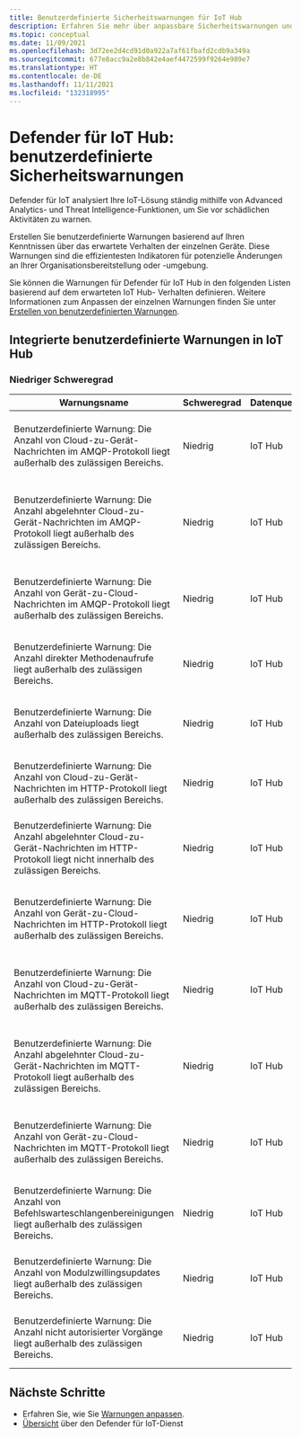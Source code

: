 ```yaml
---
title: Benutzerdefinierte Sicherheitswarnungen für IoT Hub
description: Erfahren Sie mehr über anpassbare Sicherheitswarnungen und empfohlene Wartungsvorgänge unter Verwendung der Features und Dienste von Defender für IoT Hub.
ms.topic: conceptual
ms.date: 11/09/2021
ms.openlocfilehash: 3d72ee2d4cd91d0a922a7af61fbafd2cdb9a349a
ms.sourcegitcommit: 677e8acc9a2e8b842e4aef4472599f9264e989e7
ms.translationtype: HT
ms.contentlocale: de-DE
ms.lasthandoff: 11/11/2021
ms.locfileid: "132318995"
---
```

# <a name="defender-for-iot-hub-custom-security-alerts"></a>Defender für IoT Hub: benutzerdefinierte Sicherheitswarnungen

Defender für IoT analysiert Ihre IoT-Lösung ständig mithilfe von Advanced Analytics- und Threat Intelligence-Funktionen, um Sie vor schädlichen Aktivitäten zu warnen.

Erstellen Sie benutzerdefinierte Warnungen basierend auf Ihren Kenntnissen über das erwartete Verhalten der einzelnen Geräte. Diese Warnungen sind die effizientesten Indikatoren für potenzielle Änderungen an Ihrer Organisationsbereitstellung oder -umgebung.

Sie können die Warnungen für Defender für IoT Hub in den folgenden Listen basierend auf dem erwarteten IoT Hub- Verhalten definieren. Weitere Informationen zum Anpassen der einzelnen Warnungen finden Sie unter [Erstellen von benutzerdefinierten Warnungen](quickstart-create-custom-alerts.md).

## <a name="built-in-custom-alerts-in-the-iot-hub"></a>Integrierte benutzerdefinierte Warnungen in IoT Hub

### <a name="low-severity"></a>Niedriger Schweregrad

| Warnungsname | Schweregrad | Datenquelle | BESCHREIBUNG | Warnungstyp |
|--|--|--|--|--|
| Benutzerdefinierte Warnung: Die Anzahl von Cloud-zu-Gerät-Nachrichten im AMQP-Protokoll liegt außerhalb des zulässigen Bereichs. | Niedrig | IoT Hub | Die Anzahl von Cloud-zu-Gerät-Nachrichten (AMQP-Protokoll) innerhalb eines bestimmten Zeitfensters liegt außerhalb des zurzeit konfigurierten und zulässigen Bereichs. | IoT_CA_AmqpC2DMessagesNotInAllowedRange |
| Benutzerdefinierte Warnung: Die Anzahl abgelehnter Cloud-zu-Gerät-Nachrichten im AMQP-Protokoll liegt außerhalb des zulässigen Bereichs. | Niedrig | IoT Hub | Die Anzahl der vom Gerät abgelehnten Cloud-zu-Gerät-Nachrichten (AMQP-Protokoll) innerhalb eines bestimmten Zeitfensters liegt außerhalb des zurzeit konfigurierten und zulässigen Bereichs. | IoT_CA_AmqpC2DRejectedMessagesNotInAllowedRange |
| Benutzerdefinierte Warnung: Die Anzahl von Gerät-zu-Cloud-Nachrichten im AMQP-Protokoll liegt außerhalb des zulässigen Bereichs. | Niedrig | IoT Hub | Die Menge der Gerät-zu-Cloud-Nachrichten (AMQP-Protokoll) innerhalb eines bestimmten Zeitfensters liegt außerhalb des zurzeit konfigurierten und zulässigen Bereichs. | IoT_CA_AmqpD2CMessagesNotInAllowedRange |
| Benutzerdefinierte Warnung: Die Anzahl direkter Methodenaufrufe liegt außerhalb des zulässigen Bereichs. | Niedrig | IoT Hub | Die Menge der direkten Methodenaufrufen innerhalb eines bestimmten Zeitfensters liegt außerhalb des zurzeit konfigurierten und zulässigen Bereichs. | IoT_CA_DirectMethodInvokesNotInAllowedRange |
| Benutzerdefinierte Warnung: Die Anzahl von Dateiuploads liegt außerhalb des zulässigen Bereichs. | Niedrig | IoT Hub | Die Menge von Dateiuploads innerhalb eines bestimmten Zeitfensters liegt außerhalb des zurzeit konfigurierten und zulässigen Bereichs. | IoT_CA_FileUploadsNotInAllowedRange |
| Benutzerdefinierte Warnung: Die Anzahl von Cloud-zu-Gerät-Nachrichten im HTTP-Protokoll liegt außerhalb des zulässigen Bereichs. | Niedrig | IoT Hub | Die Menge der Cloud-zu-Gerät-Nachrichten (HTTP-Protokoll) in einem Zeitfenster liegt nicht innerhalb des konfigurierten zulässigen Bereichs. | IoT_CA_HttpC2DMessagesNotInAllowedRange |
| Benutzerdefinierte Warnung: Die Anzahl abgelehnter Cloud-zu-Gerät-Nachrichten im HTTP-Protokoll liegt nicht innerhalb des zulässigen Bereichs. | Niedrig | IoT Hub | Die Menge der Cloud-zu-Gerät-Nachrichten (HTTP-Protokoll) innerhalb eines bestimmten Zeitfensters liegt außerhalb des zurzeit konfigurierten und zulässigen Bereichs. | IoT_CA_HttpC2DRejectedMessagesNotInAllowedRange |
| Benutzerdefinierte Warnung: Die Anzahl von Gerät-zu-Cloud-Nachrichten im HTTP-Protokoll liegt außerhalb des zulässigen Bereichs. | Niedrig | IoT Hub | Die Anzahl der Gerät-zu-Cloud-Nachrichten (HTTP-Protokoll) innerhalb eines bestimmten Zeitfensters liegt außerhalb des zurzeit konfigurierten und zulässigen Bereichs. | IoT_CA_HttpD2CMessagesNotInAllowedRange |
| Benutzerdefinierte Warnung: Die Anzahl von Cloud-zu-Gerät-Nachrichten im MQTT-Protokoll liegt außerhalb des zulässigen Bereichs. | Niedrig | IoT Hub | Die Menge der Cloud-zu-Gerät-Nachrichten (MQTT-Protokoll) innerhalb eines bestimmten Zeitfensters liegt außerhalb des zurzeit konfigurierten und zulässigen Bereichs. | IoT_CA_MqttC2DMessagesNotInAllowedRange |
| Benutzerdefinierte Warnung: Die Anzahl abgelehnter Cloud-zu-Gerät-Nachrichten im MQTT-Protokoll liegt außerhalb des zulässigen Bereichs. | Niedrig | IoT Hub | Die Anzahl der vom Gerät abgelehnten Cloud-zu-Gerät-Nachrichten (MQTT-Protokoll) innerhalb eines bestimmten Zeitfensters liegt außerhalb des zurzeit konfigurierten und zulässigen Bereichs. | IoT_CA_MqttC2DRejectedMessagesNotInAllowedRange |
| Benutzerdefinierte Warnung: Die Anzahl von Gerät-zu-Cloud-Nachrichten im MQTT-Protokoll liegt außerhalb des zulässigen Bereichs. | Niedrig | IoT Hub | Die Menge der Gerät-zu-Cloud-Nachrichten (MQTT-Protokoll) innerhalb eines bestimmten Zeitfensters liegt außerhalb des zurzeit konfigurierten und zulässigen Bereichs. | IoT_CA_MqttD2CMessagesNotInAllowedRange |
| Benutzerdefinierte Warnung: Die Anzahl von Befehlswarteschlangenbereinigungen liegt außerhalb des zulässigen Bereichs. | Niedrig | IoT Hub | Die Menge der Befehlswarteschlangenbereinigungen innerhalb eines bestimmten Zeitfensters liegt außerhalb des zurzeit konfigurierten und zulässigen Bereichs. | IoT_CA_QueuePurgesNotInAllowedRange |
| Benutzerdefinierte Warnung: Die Anzahl von Modulzwillingsupdates liegt außerhalb des zulässigen Bereichs. | Niedrig | IoT Hub | Die Menge der Modulzwillingsupdates innerhalb eines bestimmten Zeitfensters liegt außerhalb des zurzeit konfigurierten und zulässigen Bereichs. | IoT_CA_TwinUpdatesNotInAllowedRange |
| Benutzerdefinierte Warnung: Die Anzahl nicht autorisierter Vorgänge liegt außerhalb des zulässigen Bereichs. | Niedrig | IoT Hub | Die Menge nicht autorisierter Vorgänge innerhalb eines bestimmten Zeitfensters liegt außerhalb des zurzeit konfigurierten und zulässigen Bereichs. | IoT_CA_UnauthorizedOperationsNotInAllowedRange |

## <a name="next-steps"></a>Nächste Schritte

- Erfahren Sie, wie Sie [Warnungen anpassen](quickstart-create-custom-alerts.md).
- [Übersicht](overview.md) über den Defender für IoT-Dienst
